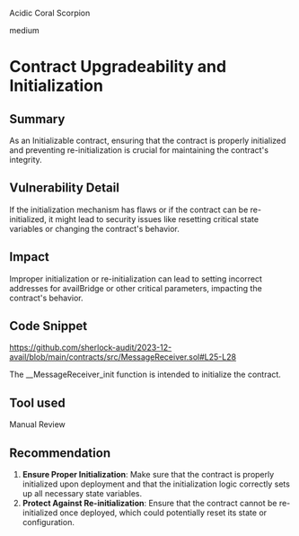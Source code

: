 Acidic Coral Scorpion

medium

# Contract Upgradeability and Initialization

## Summary
As an Initializable contract, ensuring that the contract is properly initialized and preventing re-initialization is crucial for maintaining the contract's integrity.
## Vulnerability Detail
If the initialization mechanism has flaws or if the contract can be re-initialized, it might lead to security issues like resetting critical state variables or changing the contract's behavior.
## Impact
Improper initialization or re-initialization can lead to setting incorrect addresses for availBridge or other critical parameters, impacting the contract's behavior.
## Code Snippet
https://github.com/sherlock-audit/2023-12-avail/blob/main/contracts/src/MessageReceiver.sol#L25-L28

The __MessageReceiver_init function is intended to initialize the contract.
## Tool used

Manual Review

## Recommendation

1. **Ensure Proper Initialization**: Make sure that the contract is properly initialized upon deployment and that the initialization logic correctly sets up all necessary state variables.
2. **Protect Against Re-initialization**: Ensure that the contract cannot be re-initialized once deployed, which could potentially reset its state or configuration.